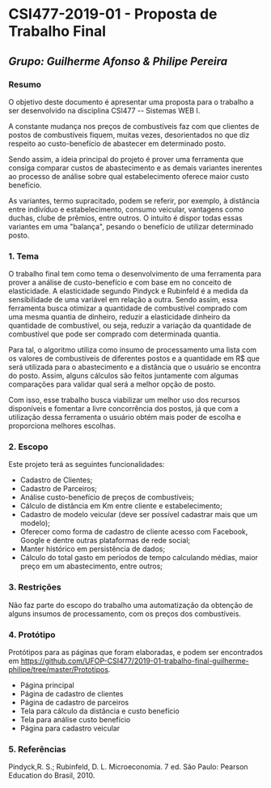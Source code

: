 # **CSI477-2019-01 - Proposta de Trabalho Final**
## *Grupo: Guilherme Afonso & Philipe Pereira*

<!------TESTE DE COMMIT-------->

<!-- Descrever um resumo sobre o trabalho. -->

### Resumo
O objetivo deste documento é apresentar uma proposta para o trabalho a ser desenvolvido na disciplina CSI477 -- Sistemas WEB I.

A constante mudança nos preços de combustíveis faz com que clientes de postos de combustíveis fiquem, muitas vezes, desorientados no que diz respeito ao custo-benefício de abastecer em determinado posto.

Sendo assim, a ideia principal do projeto é prover uma ferramenta que consiga comparar custos de abastecimento e as demais variantes inerentes ao processo de análise sobre qual estabelecimento oferece maior custo benefício.

As variantes, termo supracitado, podem se referir, por exemplo, à distância entre indivíduo e estabelecimento, consumo veicular, vantagens como duchas, clube de prêmios, entre outros. O intuito é dispor todas essas variantes em uma "balança", pesando o benefício de utilizar determinado posto.

<!-- Apresentar o tema. -->
### 1. Tema

O trabalho final tem como tema o desenvolvimento de uma ferramenta para prover a análise de custo-benefício e com base em no conceito de elasticidade.
A elasticidade segundo Pindyck e Rubinfeld é a medida da sensibilidade de uma variável em relação a outra.
Sendo assim, essa ferramenta busca otimizar a quantidade de combustível comprado com uma mesma quantia de dinheiro, reduzir a elasticidade dinheiro da quantidade de combustível, ou seja, reduzir a variação da quantidade de combustível que pode ser comprado com determinada quantia.

Para tal, o algoritmo utiliza como insumo de processamento uma lista com os valores de combustíveis de diferentes postos e a quantidade em R$ que será utilizada para o abastecimento e a distância que o usuário se encontra do posto. Assim, alguns cálculos são feitos juntamente com algumas comparações para validar qual será a melhor opção de posto.

Com isso, esse trabalho busca viabilizar um melhor uso dos recursos disponíveis e fomentar a livre concorrência dos postos, já que com a utilização dessa ferramenta o usuário obtém mais poder de escolha e proporciona melhores escolhas.


<!-- Descrever e limitar o escopo da aplicação. -->
### 2. Escopo

Este projeto terá as seguintes funcionalidades:

* Cadastro de Clientes;
* Cadastro de Parceiros;
* Análise custo-benefício de preços de combustíveis;
* Cálculo de distância em Km entre cliente e estabelecimento;
* Cadastro de modelo veicular (deve ser possível cadastrar mais que um modelo);
* Oferecer como forma de cadastro de cliente acesso com Facebook, Google e dentre outras plataformas de rede social;
* Manter histórico em persistência de dados;
* Cálculo do total gasto em períodos de tempo calculando médias, maior preço em um abastecimento, entre outros;


<!-- Apresentar restrições de funcionalidades e de escopo. -->
### 3. Restrições

Não faz parte do escopo do trabalho uma automatização da obtenção de alguns insumos de processamento, com os preços dos combustíveis.

<!-- Construir alguns protótipos para a aplicação, disponibilizá-los no Github e descrever o que foi considerado. //-->
### 4. Protótipo
Protótipos para as páginas que foram elaboradas, e podem ser encontrados em https://github.com/UFOP-CSI477/2019-01-trabalho-final-guilherme-philipe/tree/master/Prototipos.

* Página principal
* Página de cadastro de clientes
* Página de cadastro de parceiros
* Tela para cálculo da distância e custo benefício
* Tela para análise custo benefício<!-- Esse Protótipo é necessário ??? -->
* Página para cadastro veicular



### 5. Referências
Pindyck,R. S.; Rubinfeld, D. L. Microeconomia. 7 ed. São Paulo: Pearson Education do Brasil, 2010.

